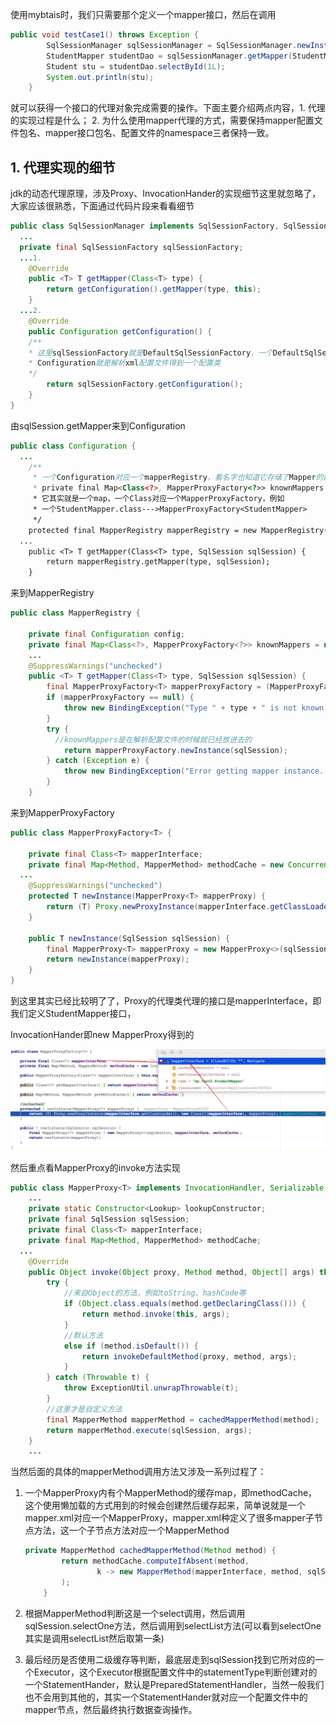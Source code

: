 使用mybtais时，我们只需要那个定义一个mapper接口，然后在调用

```java
public void testCase1() throws Exception {
        SqlSessionManager sqlSessionManager = SqlSessionManager.newInstance(Resources.getResourceAsStream("my/test2/mybatis-config-2.xml"));
        StudentMapper studentDao = sqlSessionManager.getMapper(StudentMapper.class);
        Student stu = studentDao.selectById(1L);
        System.out.println(stu);
    }
```

就可以获得一个接口的代理对象完成需要的操作。下面主要介绍两点内容，1. 代理的实现过程是什么； 2. 为什么使用mapper代理的方式，需要保持mapper配置文件包名、mapper接口包名、配置文件的namespace三者保持一致。

## 1. 代理实现的细节

jdk的动态代理原理，涉及Proxy、InvocationHander的实现细节这里就忽略了，大家应该很熟悉，下面通过代码片段来看看细节

```java
public class SqlSessionManager implements SqlSessionFactory, SqlSession {
  ...
  private final SqlSessionFactory sqlSessionFactory;
  ...1. 
    @Override
    public <T> T getMapper(Class<T> type) {
        return getConfiguration().getMapper(type, this);
    }
  ...2.
    @Override
    public Configuration getConfiguration() {
    /**
    * 这里sqlSessionFactory就是DefaultSqlSessionFactory，一个DefaultSqlSessionFactory和一个Configuration对应，
    * Configuration就是解析xml配置文件得到一个配置类
    */
        return sqlSessionFactory.getConfiguration();
    }
}
```

由sqlSession.getMapper来到Configuration

```java
public class Configuration {
  ...
    /**
     * 一个Configuration对应一个mapperRegistry，看名字也知道它存储了Mapper的配置信息，也就是一个mapper.xml对应一个配置信息
     * private final Map<Class<?>, MapperProxyFactory<?>> knownMappers = new HashMap<>();
     * 它其实就是一个map，一个Class对应一个MapperProxyFactory，例如
     * 一个StudentMapper.class--->MapperProxyFactory<StudentMapper>
     */
    protected final MapperRegistry mapperRegistry = new MapperRegistry(this);
  ...
    public <T> T getMapper(Class<T> type, SqlSession sqlSession) {
        return mapperRegistry.getMapper(type, sqlSession);
    }
```

来到MapperRegistry

```java
public class MapperRegistry {

    private final Configuration config;
    private final Map<Class<?>, MapperProxyFactory<?>> knownMappers = new HashMap<>();
	...
    @SuppressWarnings("unchecked")
    public <T> T getMapper(Class<T> type, SqlSession sqlSession) {
        final MapperProxyFactory<T> mapperProxyFactory = (MapperProxyFactory<T>) knownMappers.get(type);
        if (mapperProxyFactory == null) {
            throw new BindingException("Type " + type + " is not known to the MapperRegistry.");
        }
        try {
          //knownMappers是在解析配置文件的时候就已经放进去的
            return mapperProxyFactory.newInstance(sqlSession);
        } catch (Exception e) {
            throw new BindingException("Error getting mapper instance. Cause: " + e, e);
        }
    }
```

来到MapperProxyFactory

```java
public class MapperProxyFactory<T> {

    private final Class<T> mapperInterface;
    private final Map<Method, MapperMethod> methodCache = new ConcurrentHashMap<>();
  ...
    @SuppressWarnings("unchecked")
    protected T newInstance(MapperProxy<T> mapperProxy) {
        return (T) Proxy.newProxyInstance(mapperInterface.getClassLoader(), new Class[]{mapperInterface}, mapperProxy);
    }

    public T newInstance(SqlSession sqlSession) {
        final MapperProxy<T> mapperProxy = new MapperProxy<>(sqlSession, mapperInterface, methodCache);
        return newInstance(mapperProxy);
    }
}
```

到这里其实已经比较明了了，Proxy的代理类代理的接口是mapperInterface，即我们定义StudentMapper接口，

InvocationHander即new MapperProxy得到的

![MapperProxy](../picture/MapperProxy.png)

然后重点看MapperProxy的invoke方法实现

```java
public class MapperProxy<T> implements InvocationHandler, Serializable {
	...
    private static Constructor<Lookup> lookupConstructor;
    private final SqlSession sqlSession;
    private final Class<T> mapperInterface;
    private final Map<Method, MapperMethod> methodCache;
  ...
    @Override
    public Object invoke(Object proxy, Method method, Object[] args) throws Throwable {
        try {
            //来自Object的方法，例如toString、hashCode等
            if (Object.class.equals(method.getDeclaringClass())) {
                return method.invoke(this, args);
            }
            //默认方法
            else if (method.isDefault()) {
                return invokeDefaultMethod(proxy, method, args);
            }
        } catch (Throwable t) {
            throw ExceptionUtil.unwrapThrowable(t);
        }
        //这里才是自定义方法
        final MapperMethod mapperMethod = cachedMapperMethod(method);
        return mapperMethod.execute(sqlSession, args);
    }
	...
```

当然后面的具体的mapperMethod调用方法又涉及一系列过程了：

1. 一个MapperProxy内有个MapperMethod的缓存map，即methodCache，这个使用懒加载的方式用到的时候会创建然后缓存起来，简单说就是一个mapper.xml对应一个MapperProxy，mapper.xml种定义了很多mapper子节点方法，这一个子节点方法对应一个MapperMethod

   ```java
   private MapperMethod cachedMapperMethod(Method method) {
           return methodCache.computeIfAbsent(method,
                   k -> new MapperMethod(mapperInterface, method, sqlSession.getConfiguration())
           );
       }
   ```

2. 根据MapperMethod判断这是一个select调用，然后调用sqlSession.selectOne方法，然后调用到selectList方法(可以看到selectOne其实是调用selectList然后取第一条)
3. 最后经历是否使用二级缓存等判断，最底层走到sqlSession找到它所对应的一个Executor，这个Executor根据配置文件中的statementType判断创建对的一个StatementHander，默认是PreparedStatementHandler，当然一般我们也不会用到其他的，其实一个StatementHander就对应一个配置文件中的mapper节点，然后最终执行数据查询操作。



